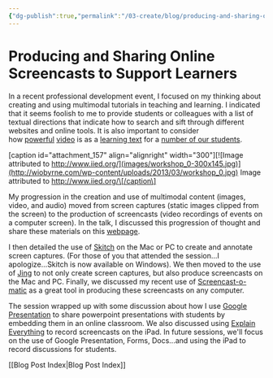 ```yaml
---
{"dg-publish":true,"permalink":"/03-create/blog/producing-and-sharing-online-screencasts-to-support-learners/","title":"Producing and Sharing Online Screencasts to Support Learners","tags":["digital-literacies","ipads","new-literacies","screen-captures","screencasting"]}
---
```


# Producing and Sharing Online Screencasts to Support Learners

In a recent professional development event, I focused on my thinking about creating and using multimodal tutorials in teaching and learning. I indicated that it seems foolish to me to provide students or colleagues with a list of textual directions that indicate how to search and sift through different websites and online tools. It is also important to consider how [powerful](http://www.tandfonline.com/doi/abs/10.1207/s15389286ajde1904_3) [video](https://www.google.com/url?sa=t&rct=j&q=&esrc=s&source=web&cd=5&ved=0CFYQFjAE&url=http%3A%2F%2Feditlib.org%2Fd%2F6152&ei=RGYBUeDPKKfV0gHBgYGQAw&usg=AFQjCNFKc92tLJLHK9vesANw8OkhCb87RA&sig2=XF33jCxs-yPE_6IMUwRJqg) is as a [learning text](http://www.ncbi.nlm.nih.gov/pubmed/16262803) for a [number of our students](http://dl.acm.org/citation.cfm?id=2184462).

\[caption id="attachment\_157" align="alignright" width="300"\][![Image attributed to http://www.iied.org/](images/workshop_0-300x145.jpg)](http://wiobyrne.com/wp-content/uploads/2013/03/workshop_0.jpg) Image attributed to http://www.iied.org/\[/caption\]

My progression in the creation and use of multimodal content (images, video, and audio) moved from screen captures (static images clipped from the screen) to the production of screencasts (video recordings of events on a computer screen). In the talk, I discussed this progression of thought and share these materials on this [webpage](https://sites.google.com/site/wiobyrne/screencasts).

I then detailed the use of [Skitch](https://sites.google.com/site/wiobyrne/Skitch) on the Mac or PC to create and annotate screen captures. (For those of you that attended the session...I apologize...Skitch is now available on Windows). We then moved to the use of [Jing](https://sites.google.com/site/wiobyrne/Jing) to not only create screen captures, but also produce screencasts on the Mac and PC. Finally, we discussed my recent use of [Screencast-o-matic](https://sites.google.com/site/wiobyrne/screencast-o-matic) as a great tool in producing these screencasts on any computer. 

The session wrapped up with some discussion about how I use [Google Presentation](https://sites.google.com/site/wiobyrne/google-presentation) to share powerpoint presentations with students by embedding them in an online classroom. We also discussed using [Explain Everything](http://www.explaineverything.com/) to record screencasts on the iPad. In future sessions, we'll focus on the use of Google Presentation, Forms, Docs...and using the iPad to record discussions for students.

[[Blog Post Index\|Blog Post Index]]